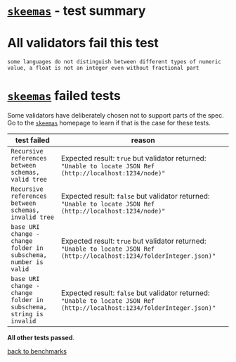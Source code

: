 # [`skeemas`](https://github.com/Prestaul/skeemas#readme) - test summary

# All validators fail this test

`some languages do not distinguish between different types of numeric value, a float is not an integer even without fractional part`

# [`skeemas`](https://github.com/Prestaul/skeemas#readme) failed tests

Some validators have deliberately chosen not to support parts of the spec. Go to the [`skeemas`](https://github.com/Prestaul/skeemas#readme) homepage to learn if
that is the case for these tests.

|test failed|reason
|-----------|------
|`Recursive references between schemas, valid tree`|Expected result: `true` but validator returned: `"Unable to locate JSON Ref (http://localhost:1234/node)"`
|`Recursive references between schemas, invalid tree`|Expected result: `false` but validator returned: `"Unable to locate JSON Ref (http://localhost:1234/node)"`
|`base URI change - change folder in subschema, number is valid`|Expected result: `true` but validator returned: `"Unable to locate JSON Ref (http://localhost:1234/folderInteger.json)"`
|`base URI change - change folder in subschema, string is invalid`|Expected result: `false` but validator returned: `"Unable to locate JSON Ref (http://localhost:1234/folderInteger.json)"`

**All other tests passed**.

[back to benchmarks](https://github.com/ebdrup/json-schema-benchmark)